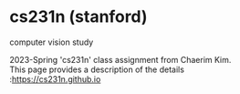 # cs231n (stanford)
computer vision study

2023-Spring 'cs231n' class assignment from Chaerim Kim.   
This page provides a description of the details   
:https://cs231n.github.io
